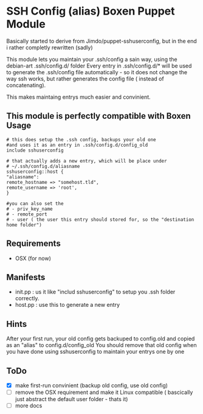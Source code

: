 SSH Config (alias) Boxen Puppet Module
============================

Basically started to derive from Jimdo/puppet-sshuserconfig,  but in the end i rather completly rewritten (sadly)

This module lets you maintain your .ssh/config a sain way, using the debian-art .ssh/config.d/<alias> folder
Every entry in .ssh/config.d/* will be used to generate the .ssh/config file automatically - so it does not change the way ssh works,
but rather generates the config file ( instead of concatenating).

This makes maintaing entrys much easier and convinient.

This module is perfectly compatible with Boxen
Usage
---------
```puppet
# this does setup the .ssh config, backups your old one 
#and uses it as an entry in .ssh/config.d/config_old
include sshuserconfig 

# that actually adds a new entry, which will be place under
# ~/.ssh/config.d/aliasname
sshuserconfig::host {
"aliasname":
remote_hostname => "somehost.tld",
remote_username => 'root',
}

#you can also set the 
# - priv_key_name
# - remote_port
# - user ( the user this entry should stored for, so the "destination home folder")
```

Requirements
------------

* OSX (for now) 

Manifests
---------

* init.pp : us it like "includ sshuserconfig" to setup you .ssh folder correctly. 
* host.pp : use this to generate a new entry

Hints
---------
After your first run, your old config gets backuped to config.old and copied as an "alias" to config.d/config_old
You should remove that old config when you have done using sshuserconfig to maintain your entrys one by one

ToDo
---------
- [x] make first-run convinient (backup old config, use old config)
- [ ] remove the OSX requirement and make it Linux compatible ( bascically just abstract the default user folder - thats it)
- [ ] more docs